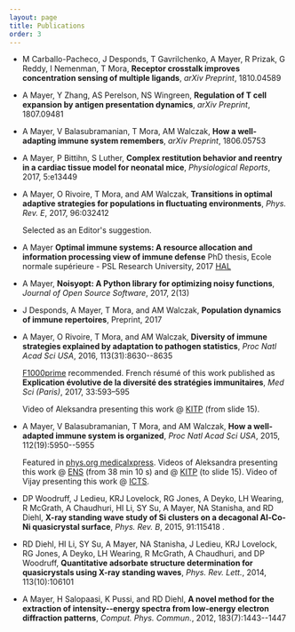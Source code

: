 ```yaml
---
layout: page
title: Publications
order: 3
---
```


* M Carballo-Pacheco, J Desponds, T Gavrilchenko, A Mayer, R Prizak, G Reddy, I Nemenman, T Mora, **Receptor crosstalk improves concentration sensing of multiple ligands**, *arXiv Preprint*, 1810.04589 [<i class="ai ai-arxiv"></i>](https://arxiv.org/abs/1810.04589)

* A Mayer, Y Zhang, AS Perelson, NS Wingreen, **Regulation of T cell expansion by antigen presentation dynamics**, *arXiv Preprint*, 1807.09481 [<i class="ai ai-arxiv"></i>](https://arxiv.org/abs/1807.09481)

* A Mayer, V Balasubramanian, T Mora, AM Walczak, **How a well-adapting immune system remembers**, *arXiv Preprint*, 1806.05753 [<i class="ai ai-arxiv"></i>](https://arxiv.org/abs/1806.05753)

* A Mayer, P Bittihn, S Luther, **Complex restitution behavior and reentry in a cardiac tissue model for neonatal mice**, *Physiological Reports*, 2017, 5:e13449 [<i class="ai ai-doi"></i>](http://doi.org/10.14814/phy2.13449) [<i class="ai ai-open-access"></i>](http://physics.princeton.edu/~am66/paper/2017miceheart.pdf)

*   A Mayer, O Rivoire, T Mora, and AM Walczak, **Transitions in optimal adaptive strategies for populations in fluctuating environments**, *Phys. Rev. E*, 2017, 96:032412 [<i class="ai ai-doi"></i>](http://doi.org/10.1103/PhysRevE.96.032412) [<i class="ai ai-open-access"></i>](http://physics.princeton.edu/~am66/paper/2017transitions.pdf) [<i class="fa fa-github"></i>](http://github.com/andim/transitions-paper)

    Selected as an Editor's suggestion.

* A Mayer **Optimal immune systems: A resource allocation and information processing view of immune defense** PhD thesis, Ecole normale supérieure - PSL Research University, 2017 [HAL](https://hal.archives-ouvertes.fr/tel-01707653) [<i class="ai ai-open-access"></i>](http://physics.princeton.edu/~am66/paper/2017phdthesis.pdf)

*   A Mayer, **Noisyopt: A Python library for optimizing noisy functions**, *Journal of Open Source Software*, 2017, 2(13) [<i class="ai ai-doi"></i>](http://doi.org/10.21105/joss.00258) [<i class="ai ai-open-access"></i>](http://physics.princeton.edu/~am66/paper/2017noisyopt.pdf) [<i class="fa fa-github"></i>](http://github.com/andim/noisyopt)

*   J Desponds, A Mayer, T Mora, and AM Walczak, **Population dynamics of immune repertoires**, Preprint, 2017 [<i class="ai ai-doi"></i>](http://doi.org/10.1101/112755)

*   A Mayer, O Rivoire, T Mora, and AM Walczak, **Diversity of immune strategies explained by adaptation to pathogen statistics**, *Proc Natl Acad Sci USA*, 2016, 113(31):8630--8635 [<i class="ai ai-doi"></i>](http://dx.doi.org/10.1073/pnas.1600663113) [<i class="ai ai-open-access"></i>](http://physics.princeton.edu/~am66/paper/2016evolimmune.pdf) [<i class="fa fa-github"></i>](http://github.com/andim/evolimmune)

    [F1000prime](http://f1000.com/prime/726559726) recommended. French résumé of this work published as **Explication évolutive de la diversité des stratégies immunitaires**, *Med Sci (Paris)*, 2017, 33:593–595 [<i class="ai ai-doi"></i>](http://doi.org/10.1051/medsci/20173306012) [<i class="ai ai-open-access"></i>](http://physics.princeton.edu/~am66/paper/2017evolimmunefr.pdf)

    Video of Aleksandra presenting this work @ [KITP](http://online.kitp.ucsb.edu/online/immuno16/walczak/) (from slide 15).

*   A Mayer, V Balasubramanian, T Mora, and AM Walczak, **How a well-adapted immune system is organized**, *Proc Natl Acad Sci USA*, 2015, 112(19):5950--5955 [<i class="ai ai-doi"></i>](http://dx.doi.org/10.1073/pnas.1421827112) [<i class="ai ai-open-access"></i>](http://physics.princeton.edu/~am66/paper/2015optimmune.pdf) [<i class="fa fa-github"></i>](http://github.com/andim/optimmune)

    Featured in [phys.org medicalxpress](http://medicalxpress.com/news/2015-05-host-thyself-immune-self-organizes-minimize.html). Videos of Aleksandra presenting this work @ [ENS](http://www.savoirs.ens.fr/expose.php?id=2333) (from 38 min 10 s) and @ [KITP](http://online.kitp.ucsb.edu/online/immuno16/walczak/) (to slide 15). Video of Vijay presenting this work @ [ICTS](http://www.youtube.com/watch?v=7xnvNp8SKJY&t=32m0s).

*   DP Woodruff, J Ledieu, KRJ Lovelock, RG Jones, A Deyko, LH Wearing, R McGrath, A Chaudhuri, HI Li, SY Su, A Mayer, NA Stanisha, and RD Diehl, **X-ray standing wave study of Si clusters on a decagonal Al-Co-Ni quasicrystal surface**, *Phys. Rev. B*, 2015, 91:115418 [<i class="ai ai-doi"></i>](http://dx.doi.org/10.1103/PhysRevB.91.115418) [<i class="ai ai-open-access"></i>](http://physics.princeton.edu/~am66/paper/2015quasicrystal.pdf).

*   RD Diehl, HI Li, SY Su, A Mayer, NA Stanisha, J Ledieu, KRJ Lovelock, RG Jones, A Deyko, LH Wearing, R McGrath, A Chaudhuri, and DP Woodruff, **Quantitative adsorbate structure determination for quasicrystals using X-ray standing waves**, *Phys. Rev. Lett.*, 2014, 113(10):106101 [<i class="ai ai-doi"></i>](http://dx.doi.org/10.1103/PhysRevLett.113.106101) [<i class="ai ai-open-access"></i>](http://physics.princeton.edu/~am66/paper/2014quasicrystal.pdf)

*   A Mayer, H Salopaasi, K Pussi, and RD Diehl, **A novel method for the extraction of intensity--energy spectra from low-energy electron diffraction patterns**, *Comput. Phys. Commun.*, 2012, 183(7):1443--1447 [<i class="ai ai-doi"></i>](http://dx.doi.org/10.1016/j.cpc.2012.02.019) [<i class="ai ai-open-access"></i>](http://physics.princeton.edu/~am66/paper/2012easyleed.pdf) [<i class="fa fa-github"></i>](http://github.com/andim/easyleed)
